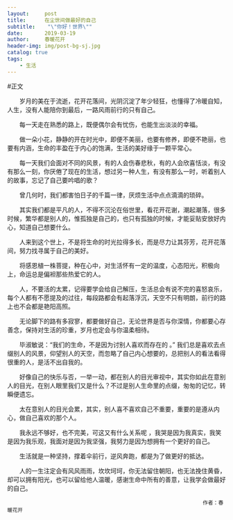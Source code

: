 ```yaml
---
layout:     post
title:      在尘世间做最好的自己
subtitle:    "\"你好！世界\""
date:       2019-03-19
author:     春暖花开
header-img: img/post-bg-sj.jpg
catalog: true
tags:
    - 生活
---
```

#正文



　　岁月的美在于流逝，花开花落间，光阴沉淀了年少轻狂，也懂得了冷暖自知，人生，没有人能陪你到最后，一路风雨前行的只有自己。
  
　　每一天走在熟悉的路上，既便偶尔会有忧伤，也能生出淡淡的幸福。
  
　　做一朵小花，静静的开在时光中，即便不美丽，也要有修养，即便不艳丽，也要有内涵，生命的丰盈在于内心的饱满，生活的美好缘于一颗平常心。
  
　　每一天我们会面对不同的风景，有的人会伤春悲秋，有的人会欣喜恬淡，有没有那么一刻，你厌倦了现在的生活，想过另一种人生，有没有那么一时，听着别人的故事，忘记了自己要吟唱的歌？
  
　　曾几何时，我们都害怕日子的千篇一律，厌烦生活中点点滴滴的琐碎。
  
　　其实我们都是平凡的人，不得不沉沦在俗世里，看花开花谢，潮起潮落，很多时候，繁华都是别人的，惟孤独是自己的，也只有孤独的时候，才能妥贴安放好内心，知道自己想要什么。
  
　　人来到这个世上，不是将生命的时光拉得多长，而是尽力让其芬芳，花开花落间，努力找寻属于自己的美好。
  
　　将感恩植一株菩提，种在心中，对生活怀有一定的温度，心态阳光，积极向上，命运总是偏袒那些热爱它的人。
  
　　人，不要活的太累，记得要学会给自己解压，生活总会有说不完的喜怒哀乐，每个人都有不愿提及的过往，每段路都会有起落浮沉，天空不只有明朗，前行的路上也不会都是艳阳高照。
  
　　无论脚下的路有多寂寥，都要做好自己，无论世界是否与你深情，你都要心存善念，保持对生活的珍重，岁月也定会与你温柔相待。
  
　　毕淑敏说：“我们的生命，不是因为讨别人喜欢而存在的 。” 我们总是喜欢去点缀别人的风景，仰望别人的天空，而忽略了自己内心想要的，总把别人的看法看得很重的人，是活不出自我的。
  
　　好像自己的快乐与否，一举一动，都在别人的目光审视中，其实你如此在意别人的目光，在别人眼里我们又是什么？不过是别人生命里的点缀，匆匆的记忆，转瞬便遗忘。
  
　　太在意别人的目光会累，其实，别人喜不喜欢自己不重要，重要的是遵从内心，做自己喜欢的那个人。
  
　　我永远不够好，也不完美，可这又有什么关系呢 ，我哭是因为我真实，我笑是因为我乐观，我面对是因为我坚强，我努力是因为想拥有一个更好的自己。
  
　　生活就是一种坚持，撑着伞前行，逆风奔跑，都是为了做更好的抵达。
  
　　人的一生注定会有风风雨雨，坎坎坷坷，你无法留住朝阳，也无法挽住黄昏，却可以拥有阳光，也可以留给他人温暖，感谢生命中所有的善意，让我学会做最好的自己。
                                                                                                           
                                                                   作者：春暖花开 
